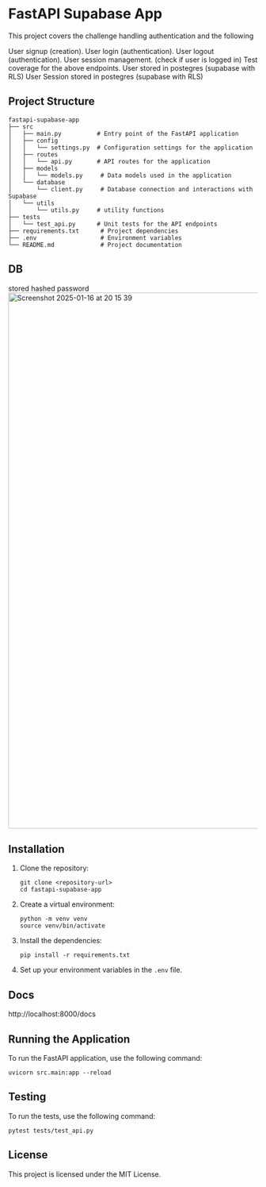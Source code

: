 # FastAPI Supabase App

This project covers the challenge handling authentication and the following

User signup (creation).
User login (authentication).
User logout (authentication).
User session management. (check if user is logged in)
Test coverage for the above endpoints.
User stored in postegres (supabase with RLS)
User Session stored in postegres (supabase with RLS)

## Project Structure

```
fastapi-supabase-app
├── src
│   ├── main.py          # Entry point of the FastAPI application
│   ├── config
│   │   └── settings.py  # Configuration settings for the application
│   ├── routes
│   │   └── api.py       # API routes for the application
│   ├── models
│   │   └── models.py     # Data models used in the application
│   └── database
│       └── client.py     # Database connection and interactions with Supabase
│   └── utils
│       └── utils.py     # utility functions
├── tests
│   └── test_api.py      # Unit tests for the API endpoints
├── requirements.txt      # Project dependencies
├── .env                  # Environment variables
└── README.md             # Project documentation
```

## DB
stored hashed password
<img width="1080" alt="Screenshot 2025-01-16 at 20 15 39" src="https://github.com/user-attachments/assets/71ccea9d-67f9-4b66-9d8a-72852d88ed71" />


## Installation

1. Clone the repository:

   ```
   git clone <repository-url>
   cd fastapi-supabase-app
   ```

2. Create a virtual environment:
   ```
   python -m venv venv
   source venv/bin/activate
   ```
3. Install the dependencies:

   ```
   pip install -r requirements.txt
   ```

4. Set up your environment variables in the `.env` file.

## Docs

http://localhost:8000/docs

## Running the Application

To run the FastAPI application, use the following command:

```
uvicorn src.main:app --reload
```

## Testing

To run the tests, use the following command:

```
pytest tests/test_api.py
```

## License

This project is licensed under the MIT License.
